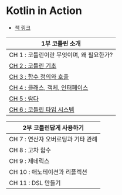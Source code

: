 # Kotlin in Action

- [책 링크](http://www.acornpub.co.kr/book/kotlin-in-action)

| 1부 코틀린 소개                            |
| ------------------------------------------ |
| CH 1 : 코틀린이란 무엇이며, 왜 필요한가?   |
| [CH 2 : 코틀린 기초](./02.md)              |
| [CH 3 : 함수 정의와 호출](./03.md)         |
| [CH 4 : 클래스, 객체, 인터페이스](./04.md) |
| [CH 5 : 람다](./05.md)                     |
| [CH 6 : 코틀린 타입 시스템](./06.md)       |

| 2부 코틀린답게 사용하기            |
| ---------------------------------- |
| CH 7 : 연산자 오버로딩과 기타 관례 |
| CH 8 : 고차 함수                   |
| CH 9 : 제네릭스                    |
| CH 10 : 애노테이션과 리플렉션      |
| CH 11 : DSL 만들기                 |

